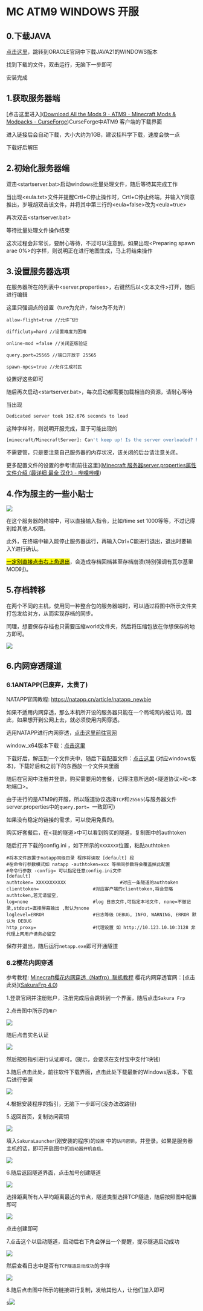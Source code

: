 # MC ATM9 WINDOWS 开服

## 0.下载JAVA

[点击这里](https://download.oracle.com/java/24/latest/jdk-24_windows-x64_bin.exe)，跳转到ORACLE官网中下载JAVA21的WINDOWS版本

找到下载的文件，双击运行，无脑下一步即可

安装完成

## 1.获取服务器端

[点击这里进入]([Download All the Mods 9 - ATM9 - Minecraft Mods &amp; Modpacks - CurseForge](https://www.curseforge.com/minecraft/modpacks/all-the-mods-9/download/6451435))CurseForge中ATM9 客户端的下载界面

进入链接后会自动下载，大小大约为1GB，建议挂科学下载，速度会快一点

下载好后解压

## 2.初始化服务器端

双击<startserver.bat>启动windows批量处理文件，随后等待其完成工作

当出现<eula.txt>文件并提醒Crtl+C停止操作时，Crtl+C停止终端，并输入Y同意推出，岁哦胡双击该文件，并将其中第三行的<eula=false>改为<eula=true>

再次双击<startserver.bat>

等待批量处理文件操作结束

这次过程会非常长，要耐心等待，不过可以注意到，如果出现<Preparing spawn arae 0%>的字样，则说明正在进行地图生成，马上将结束操作

## 3.设置服务器选项

在服务器所在的列表中<server.properties>，右键然后以<文本文件>打开，随后进行编辑

这里只强调点的设置（ture为允许，false为不允许）

```properties
allow-flight=true //允许飞行

difficluty=hard //设置难度为困难

online-mod =false //关闭正版验证

query.port=25565 //端口开放于 25565

spawn-npcs=true //允许生成村民
```

设置好这些即可

随后再次启动<startserver.bat>，每次启动都需要加载相当的资源，请耐心等待

当出现

```bash
Dedicated server took 162.676 seconds to load
```

这种字样时，则说明开服完成，至于可能出现的

```bash
[minecraft/MinecraftServer]: Can't keep up! Is the server overloaded? Running 2370ms or 47 ticks behind
```

不需要管，只是要注意自己服务器的内存状况，该关闭的后台请注意关闭。

更多配置文件的设置的参考请[前往这里]([Minecraft 服务器server.properties属性文件介绍 (最详细 最全 汉化) - 哔哩哔哩](https://www.bilibili.com/opus/422753987430124575)) 

## 4.作为服主的一些小贴士

![](C:\Users\yihan\AppData\Roaming\marktext\images\2025-06-18-22-41-55-image.png)

在这个服务器的终端中，可以直接输入指令，比如/time set 1000等等，不过记得别给其他人权限。

此外，在终端中输入<stop>能停止服务器运行，再输入Ctrl+C能进行退出，退出时要输入Y进行确认。

<u><mark>一定别直接点击右上角退出</mark></u>，会造成存档回档甚至存档崩溃(特别强调有瓦尔基里MOD时)。



## 5.存档转移

在两个不同的主机，使用同一种整合包的服务器端时，可以通过将图中所示文件夹打包发给对方，从而实现存档的同步。

同理，想要保存存档也只需要压缩world文件夹，然后将压缩包放在你想保存的地方即可。

![](C:\Users\yihan\AppData\Roaming\marktext\images\2025-06-20-19-09-41-image.png)

## 6.内网穿透隧道

### 6.1ANTAPP(已废弃，太贵了)

NATAPP官网教程: https://natapp.cn/article/natapp_newbie

如果不适用内网穿透，那么本机所开设的服务器只能在一个局域网内被访问，因此，如果想开到公网上去，就必须使用内网穿透。

选用NATAPP进行内网穿透，[点击这里前往官网](https://natapp.cn/)

window_x64版本下载：[点击这里](https://download.natapp.cn/assets/downloads/clients/2_4_0/natapp_windows_amd64_2_4_0.zip)

下载好后，解压到一个文件夹中，随后下载配置文件：[点击这里](http://download.natapp.cn/assets/downloads/windowsconfig/config.ini) (对应windows版本)，下载好后和之前下的东西放一个文件夹里面

随后在官网中注册并登录，购买需要用的套餐，记得注意所选的<隧道协议>和<本地端口>。

由于进行的是ATM9的开服，所以隧道协议选择`TCP`和`25565`(与服务器文件server.properties中的`query.port= `一致即可)

如果没有稳定的链接的需求，可以使用免费的。

购买好套餐后，在<我的隧道>中可以看到购买的隧道，复制图中的authtoken



随后打开下载的config.ini ，如下所示的`XXXXXXX`位置，粘贴authtoken

```textile
#将本文件放置于natapp同级目录 程序将读取 [default] 段
#在命令行参数模式如 natapp -authtoken=xxx 等相同参数将会覆盖掉此配置
#命令行参数 -config= 可以指定任意config.ini文件
[default]
authtoken= XXXXXXXXXXX                    #对应一条隧道的authtoken
clienttoken=                    #对应客户端的clienttoken,将会忽略authtoken,若无请留空,
log=none                        #log 日志文件,可指定本地文件, none=不做记录,stdout=直接屏幕输出 ,默认为none
loglevel=ERROR                  #日志等级 DEBUG, INFO, WARNING, ERROR 默认为 DEBUG
http_proxy=                     #代理设置 如 http://10.123.10.10:3128 非代理上网用户请务必留空
```

保存并退出，随后运行`netapp.exe`即可开通隧道

### 6.2樱花内网穿透

参考教程: [Minecraft樱花内网穿透（Natfrp）联机教程](https://www.bilibili.com/video/BV1DdF4eJEBm/?spm_id_from=333.337.search-card.all.click&vd_source=1ea9ebc6d09911a607e42b0401057c5a) 
樱花内网穿透官网：[点击此处]([SakuraFrp 4.0](https://www.natfrp.com/user/)) 

1.登录官网并注册账户，注册完成后会跳转到一个界面，随后点击`Sakura Frp` 

2.点击图中所示的`用户`

![](C:\Users\yihan\AppData\Roaming\marktext\images\2025-06-20-20-21-42-image.png)

随后点击实名认证

![](C:\Users\yihan\AppData\Roaming\marktext\images\2025-06-20-20-22-09-image.png)

然后按照指引进行认证即可。(提示，会要求在支付宝中支付1块钱)

3.随后点击此处，前往软件下载界面，点击此处下载最新的Windows版本，下载后进行安装

![](C:\Users\yihan\AppData\Roaming\marktext\images\2025-06-20-20-24-24-image.png)

4.根据安装程序的指引，无脑下一步即可(没办法改路径)

5.返回首页，复制访问密钥

![](C:\Users\yihan\AppData\Roaming\marktext\images\2025-06-20-20-27-31-image.png)

填入`SakuraLauncher`(刚安装的程序)的`设置` 中的`访问密钥`，并登录。如果是服务器主机的话，即可开启图中的`启动器开机自启`。

![](C:\Users\yihan\AppData\Roaming\marktext\images\2025-06-20-20-29-26-image.png)

6.随后返回隧道界面，点击加号创建隧道

![](C:\Users\yihan\AppData\Roaming\marktext\images\2025-06-20-20-31-07-image.png)

选择距离所有人平均距离最近的节点，隧道类型选择TCP隧道，随后按照图中配置即可

![](C:\Users\yihan\AppData\Roaming\marktext\images\2025-06-20-20-34-50-image.png)

点击创建即可

7.点击这个以启动隧道，启动后右下角会弹出一个提醒，提示隧道启动成功

![](C:\Users\yihan\AppData\Roaming\marktext\images\2025-06-20-20-36-03-image.png)

然后查看日志中是否有`TCP隧道启动成功`的字样

![](C:\Users\yihan\AppData\Roaming\marktext\images\2025-06-20-20-37-42-image.png)

8.随后点击图中所示的链接进行复制，发给其他人，让他们加入即可

s![](C:\Users\yihan\AppData\Roaming\marktext\images\2025-06-20-20-39-58-image.png)
